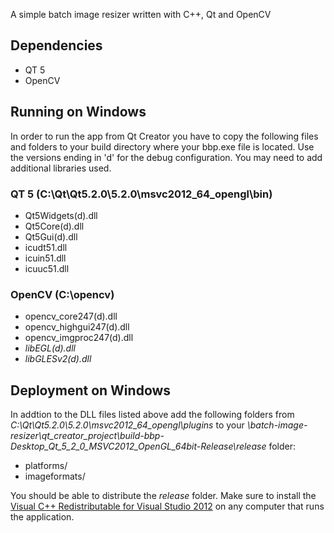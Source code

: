 A simple batch image resizer written with C++, Qt and OpenCV

## Dependencies

* QT 5
* OpenCV

## Running on Windows

In order to run the app from Qt Creator you have to copy the following files and folders to your build directory where your bbp.exe file is located. Use the versions ending in 'd' for the debug configuration. You may need to add additional libraries used. 

### QT 5 (C:\Qt\Qt5.2.0\5.2.0\msvc2012_64_opengl\bin)

* Qt5Widgets(d).dll
* Qt5Core(d).dll
* Qt5Gui(d).dll
* icudt51.dll
* icuin51.dll
* icuuc51.dll

### OpenCV (C:\opencv)

* opencv_core247(d).dll
* opencv_highgui247(d).dll
* opencv_imgproc247(d).dll
* *libEGL(d).dll*
* *libGLESv2(d).dll*


## Deployment on Windows

In addtion to the DLL files listed above add the following folders from *C:\Qt\Qt5.2.0\5.2.0\msvc2012_64_opengl\plugins* to your *\batch-image-resizer\qt_creator_project\build-bbp-Desktop_Qt_5_2_0_MSVC2012_OpenGL_64bit-Release\release* folder:

* platforms/
* imageformats/

You should be able to distribute the *release* folder. Make sure to install the [Visual C++ Redistributable for Visual Studio 2012](http://www.microsoft.com/en-us/download/confirmation.aspx?id=30679) on any computer that runs the application.
